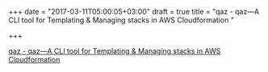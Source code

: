 +++
date = "2017-03-11T05:00:05+03:00"
draft = true
title = "qaz - qaz—A CLI tool for Templating &amp; Managing stacks in AWS Cloudformation "

+++

<p><a href="https://t.co/2pabB2oqrC">qaz - qaz—A CLI tool for Templating &amp; Managing stacks in AWS Cloudformation </a></p>
